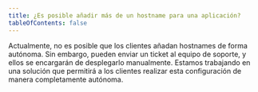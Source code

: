 ```yaml
---
title: ¿Es posible añadir más de un hostname para una aplicación?
tableOfContents: false
---
```


Actualmente, no es posible que los clientes añadan hostnames de forma autónoma. Sin embargo, pueden enviar un ticket al equipo de soporte, y ellos se encargarán de desplegarlo manualmente. Estamos trabajando en una solución que permitirá a los clientes realizar esta configuración de manera completamente autónoma.